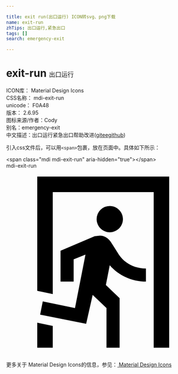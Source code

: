 ```yaml
---

title: exit run(出口运行) ICON转svg、png下载
name: exit-run
zhTips: 出口运行,紧急出口
tags: []
search: emergency-exit

---
```


# exit-run  <small style="font-size: 60%;font-weight: 100">出口运行</small>


<div class="detail-page">
<p>
<span>
ICON库：
<span class="badge-secondary badge">Material Design Icons</span> 
</span>
<br/>
<span>
CSS名称：
<span class="badge-secondary badge">mdi-exit-run</span> 
</span>
<br/>
<span>
unicode：
<span class="badge-secondary badge">F0A48</span> 
<copy-btn content='F0A48' btn-title=""></copy-btn>
<copy-btn :content='String.fromCodePoint(parseInt("F0A48", 16))' btn-title="复制U"></copy-btn>
</span>
<br/>
<span>
版本：
<span class="badge-secondary badge">2.6.95</span> 
</span>
<br/>
<span>图标来源/作者：<span class="badge-light badge">Cody</span></span> 
<br/>
<span>别名：<span class="badge-light badge">emergency-exit</span></span><br/><span class="zh-detail">中文描述：<span class="badge-primary badge">出口运行</span><span class="badge-primary badge">紧急出口</span><span class="help-link"><span>帮助改进</span>(<a href="https://gitee.com/liuwave/icon-helper/edit/master/json/material/exit-run.json" target="_blank" rel="noopener noreferrer">gitee</a><a href="https://github.com/liuwave/icon-helper/edit/master/json/material/exit-run.json" target="_blank" rel="noopener noreferrer">github</a></span>)</span><br/>
</p>
</div>
<div class="alert alert-dark">
  <i class="mdi mdi-exit-run mdi-48px"></i>
  <i class="mdi mdi-exit-run mdi-36px"></i>
  <i class="mdi mdi-exit-run mdi-24px"></i>
  <i class="mdi mdi-exit-run mdi-18px"></i>
</div>
<div>
  <p>引入css文件后，可以用<code>&lt;span&gt;</code>包裹，放在页面中。具体如下所示：    
  </p>
  <div class="alert alert-primary" style="font-size: 14px">
    &lt;span class="mdi mdi-exit-run" aria-hidden="true"&gt;&lt;/span&gt;
    <copy-btn content='<span class="mdi mdi-exit-run" aria-hidden="true"></span>'></copy-btn>
  </div>
  <div class="alert alert-secondary">
    <i class="mdi mdi-exit-run"
    style="font-size: 24px"
    aria-hidden="true"></i> mdi-exit-run
    <copy-btn content="mdi-exit-run" btn-title="复制图标名称"></copy-btn>
  </div>
</div>
<div id="svg" class="svg-wrap">
<svg xmlns="http://www.w3.org/2000/svg" viewBox="0 0 24 24"><path d="M13.34,8.17C12.41,8.17 11.65,7.4 11.65,6.47A1.69,1.69 0 0,1 13.34,4.78C14.28,4.78 15.04,5.54 15.04,6.47C15.04,7.4 14.28,8.17 13.34,8.17M10.3,19.93L4.37,18.75L4.71,17.05L8.86,17.9L10.21,11.04L8.69,11.64V14.5H7V10.54L11.4,8.67L12.07,8.59C12.67,8.59 13.17,8.93 13.5,9.44L14.36,10.79C15.04,12 16.39,12.82 18,12.82V14.5C16.14,14.5 14.44,13.67 13.34,12.4L12.84,14.94L14.61,16.63V23H12.92V17.9L11.14,16.21L10.3,19.93M21,23H19V3H6V16.11L4,15.69V1H21V23M6,23H4V19.78L6,20.2V23Z" /></svg>
</div>
<detail full-name='mdi-exit-run'></detail>
    
<div><p>更多关于 Material Design Icons的信息，参见：<a target="_blank" href="https://iconhelper.cn/material.html"> Material Design Icons</a>
</p></div>
